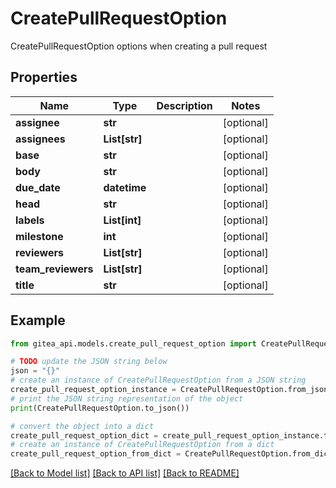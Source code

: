 # CreatePullRequestOption

CreatePullRequestOption options when creating a pull request

## Properties

Name | Type | Description | Notes
------------ | ------------- | ------------- | -------------
**assignee** | **str** |  | [optional] 
**assignees** | **List[str]** |  | [optional] 
**base** | **str** |  | [optional] 
**body** | **str** |  | [optional] 
**due_date** | **datetime** |  | [optional] 
**head** | **str** |  | [optional] 
**labels** | **List[int]** |  | [optional] 
**milestone** | **int** |  | [optional] 
**reviewers** | **List[str]** |  | [optional] 
**team_reviewers** | **List[str]** |  | [optional] 
**title** | **str** |  | [optional] 

## Example

```python
from gitea_api.models.create_pull_request_option import CreatePullRequestOption

# TODO update the JSON string below
json = "{}"
# create an instance of CreatePullRequestOption from a JSON string
create_pull_request_option_instance = CreatePullRequestOption.from_json(json)
# print the JSON string representation of the object
print(CreatePullRequestOption.to_json())

# convert the object into a dict
create_pull_request_option_dict = create_pull_request_option_instance.to_dict()
# create an instance of CreatePullRequestOption from a dict
create_pull_request_option_from_dict = CreatePullRequestOption.from_dict(create_pull_request_option_dict)
```
[[Back to Model list]](../README.md#documentation-for-models) [[Back to API list]](../README.md#documentation-for-api-endpoints) [[Back to README]](../README.md)


